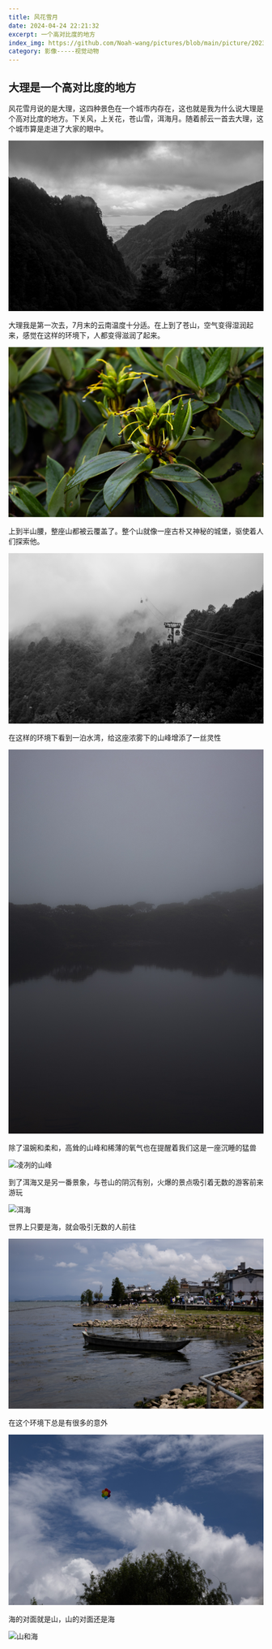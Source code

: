 ```yaml
---
title: 风花雪月
date: 2024-04-24 22:21:32
excerpt: 一个高对比度的地方
index_img: https://github.com/Noah-wang/pictures/blob/main/picture/2023.7.21%E5%A4%A7%E7%90%86/2023.7.21%E5%A4%A7%E7%90%8602.jpg?raw=true.21%E5%A4%A7%E7%90%8601.jpg?raw=true
category: 影像-----视觉动物
---
```


## 大理是一个高对比度的地方

风花雪月说的是大理，这四种景色在一个城市内存在，这也就是我为什么说大理是个高对比度的地方。下关风，上关花，苍山雪，洱海月。随着郝云一首去大理，这个城市算是走进了大家的眼中。

![苍山一景](https://github.com/Noah-wang/pictures/blob/main/picture/2023.7.21%E5%A4%A7%E7%90%86/2023.7.21%E5%A4%A7%E7%90%8625.jpg?raw=true)

大理我是第一次去，7月末的云南温度十分适。在上到了苍山，空气变得湿润起来，感觉在这样的环境下，人都变得滋润了起来。

![苍山的小草](https://github.com/Noah-wang/pictures/blob/main/picture/2023.7.21%E5%A4%A7%E7%90%86/2023.7.21%E5%A4%A7%E7%90%8606.jpg?raw=true)

上到半山腰，整座山都被云覆盖了。整个山就像一座古朴又神秘的城堡，驱使着人们探索他。

![神秘的山](https://github.com/Noah-wang/pictures/blob/main/picture/2023.7.21%E5%A4%A7%E7%90%86/2023.7.21%E5%A4%A7%E7%90%8626.jpg?raw=true)

在这样的环境下看到一泊水湾，给这座浓雾下的山峰增添了一丝灵性

![一泊水湾](https://github.com/Noah-wang/pictures/blob/main/picture/2023.7.21%E5%A4%A7%E7%90%86/2023.7.21%E5%A4%A7%E7%90%8616.jpg?raw=true)

除了温婉和柔和，高耸的山峰和稀薄的氧气也在提醒着我们这是一座沉睡的猛兽

![凌冽的山峰](https://github.com/Noah-wang/pictures/blob/main/picture/2023.7.21%E5%A4%A7%E7%90%86/2023.7.21%E5%A4%A7%E7%90%8605.jpg?raw=true)

到了洱海又是另一番景象，与苍山的阴沉有别，火爆的景点吸引着无数的游客前来游玩

![洱海](https://github.com/Noah-wang/pictures/blob/main/picture/2023.7.21%E5%A4%A7%E7%90%86/2023.7.21%E5%A4%A7%E7%90%8628.jpg?raw=true)

世界上只要是海，就会吸引无数的人前往

![洱海小船](https://github.com/Noah-wang/pictures/blob/main/picture/2023.7.21%E5%A4%A7%E7%90%86/2023.7.21%E5%A4%A7%E7%90%8630.jpg?raw=true)

在这个环境下总是有很多的意外

![谁的快乐飞走了](https://github.com/Noah-wang/pictures/blob/main/picture/2023.7.21%E5%A4%A7%E7%90%86/2023.7.21%E5%A4%A7%E7%90%8631.jpg?raw=true)

海的对面就是山，山的对面还是海

![山和海](https://github.com/Noah-wang/pictures/blob/main/picture/2023.7.21%E5%A4%A7%E7%90%86/2023.7.21%E5%A4%A7%E7%90%8632.jpg?raw=true)
